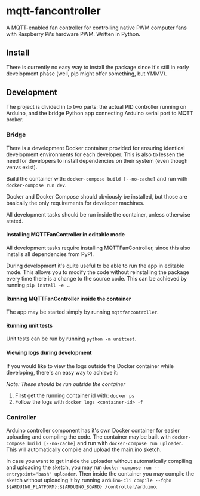 # mqtt-fancontroller

A MQTT-enabled fan controller for controlling native PWM computer fans
with Raspberry Pi's hardware PWM. Written in Python.

## Install

There is currently no easy way to install the package since it's still
in early development phase (well, pip might offer something, but YMMV).

## Development

The project is divided in to two parts: the actual PID controller running
on Arduino, and the bridge Python app connecting Arduino serial port to MQTT
broker.

### Bridge

There is a development Docker container provided for ensuring identical
development environments for each developer. This is also to lessen the
need for developers to install dependencies on their system (even though
venvs exist).

Build the container with: `docker-compose build [--no-cache]` and run with
`docker-compose run dev`.

Docker and Docker Compose should obviously be installed, but those are
basically the only requirements for developer machines.

All development tasks should be run inside the container, unless otherwise
stated.

#### Installing MQTTFanController in editable mode

All development tasks require installing MQTTFanController, since this
also installs all dependencies from PyPI.

During development it's quite useful to be able to run the app in
editable mode. This allows you to modify the code without reinstalling
the package every time there is a change to the source code. This can be
achieved by running `pip install -e .`.

#### Running MQTTFanController inside the container

The app may be started simply by running `mqttfancontroller`.

#### Running unit tests

Unit tests can be run by running `python -m unittest`.

#### Viewing logs during development

If you would like to view the logs outside the Docker container while
developing, there's an easy way to achieve it:

_Note: These should be run outside the container_

1. First get the running container id with: `docker ps`
2. Follow the logs with `docker logs <container-id> -f`

### Controller

Arduino controller component has it's own Docker container for easier
uploading and compiling the code. The container may be built with
`docker-compose build [--no-cache]` and run with `docker-compose run
uploader`. This will automatically compile and upload the main.ino sketch.

In case you want to get inside the uploader without automatically compiling
and uploading the sketch, you may run `docker-compose run --entrypoint="bash"
uploader`. Then inside the container you may compile the sketch without
uploading it by running `arduino-cli compile --fqbn
${ARDUINO_PLATFORM}:${ARDUINO_BOARD} /controller/arduino`.
